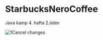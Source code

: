 # StarbucksNeroCoffee
Java kamp 4. hafta 2.ödev

![1](https://user-images.githubusercontent.com/68777717/117551009-128a7900-b04c-11eb-9778-a74da882c15c.png)Cancel changes
